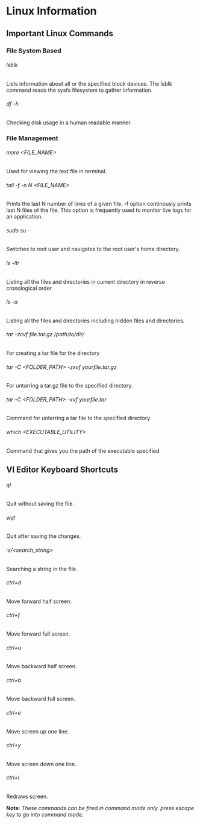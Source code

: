 # Linux Information

## Important Linux Commands

### File System Based

###### lsblk
Lists information about all or the specified block devices. The lsblk command reads the sysfs filesystem to gather information.

###### df -h
Checking disk usage in a human readable manner.

### File Management

###### more <FILE_NAME>
Used for viewing the text file in terminal.

###### tail -f -n N <FILE_NAME>
Prints the last N number of lines of a given file. -f option continously prints last N files of the file. This option is frequently used to monitor live logs for an application.

###### sudo su -
Switches to root user and navigates to the root user's home directory.

###### ls -ltr
Listing all the files and directories in current directory in reverse cronological order.

###### ls -a
Listing all the files and directories including hidden files and directories.

###### tar -zcvf file.tar.gz /path/to/dir/
For creating a tar file for the directory

###### tar -C <FOLDER_PATH> -zxvf yourfile.tar.gz
For untarring a tar.gz file to the specified directory.

###### tar -C <FOLDER_PATH> -xvf yourfile.tar
Command for untarring a tar file to the specified directory

###### which <EXECUTABLE_UTILITY>
Command that gives you the path of the executable specified

## VI Editor Keyboard Shortcuts
###### q!
Quit without saving the file.

###### wq!
Quit after saving the changes.

###### :s/<search_string>
Searching a string in the file.

###### ctrl+d
Move forward half screen.

###### ctrl+f
Move forward full screen.

###### ctrl+u
Move backward half screen.

###### ctrl+b
Move backward full screen.

###### ctrl+e
Move screen up one line.

###### ctrl+y
Move screen down one line.

###### ctrl+I
Redraws screen.

**Note**: _These commands can be fired in command mode only. press _escape_ key to go into command mode._
